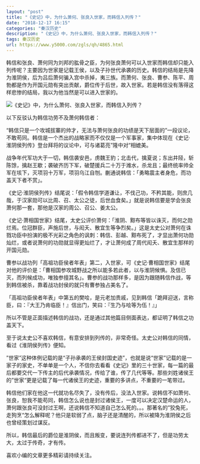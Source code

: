 ```yaml
---
layout: "post"
title: "《史记》中，为什么萧何、张良入世家，而韩信入列传？"
date: "2018-12-17 16:15"
categories: "秦汉历史"
description: "《史记》中，为什么萧何、张良入世家，而韩信入列传？"
tags: 秦汉历史
url: https://www.y5000.com/zgls/qh/4865.html
---
```






韩信和张良、萧何同为刘邦的肱骨之臣，为何张良萧何可以入世家而韩信却只能入列传呢？主要因为世家是记载王侯，以及子孙世代承袭的历史。韩信的结局是先降为淮阴侯，后为吕后萧何骗入宫中杀掉，夷三族。而萧何、张良、曹参、陈平、周勃都是作为开国元勋有突出贡献，爵位传于后世，故入世家。若是韩信没有落得这样悲惨的结局，我以为他当然是可以进入世家的。

![《史记》中，为什么萧何、张良入世家，而韩信入列传？](/uploads/allimg/161109/6-161109131302256.JPG)

以下反驳认为韩信功劳不及萧何韩信者：

“韩信只是一个攻城拔寨的帅才，无法与萧何张良的功绩是天下层面的”一段议论，不敢苟同。韩信是一个杰出的战略家而不仅仅是一个军事家，集中体现在《史记·淮阴侯列传》登台拜将的议论中，可与诸葛亮”隆中对“相媲美。

战争年代军功大于一切，韩信袭安邑，虏魏王豹；北击代，擒夏说；东出井陉，斩陈馀，擒赵王歇；袭破齐历下军，破楚援兵二十万于潍水，杀龙且；最终统率帅全军在垓下，灭项羽十万军，项羽乌江自刎。蒯通说韩信：「勇略震主者身危，而功盖天下者不赏」。

《史记·淮阴侯列传》结尾说：「假令韩信学道谦让，不伐己功，不矜其能，则庶几哉，于汉家勋可以比周、召、太公之徒，后世血食矣。」就是说韩信要是学会张良萧何那一套，那他是汉家的周公、召公、姜太公。

《史记·萧相国世家》结尾，太史公评价萧何：「淮阴、黥布等皆以诛灭，而何之勋烂焉。位冠群臣，声施后世，与闳夭、散宜生等争烈矣。」这是太史公对萧何在诛戮功臣中扮演的极不光彩之角色的讽刺：韩信、彭越、黥布死了，才显出萧何功勋灿烂，或者说萧何的功勋就显得更灿烂了，才让萧何成了周代闳夭、散宜生那样的开国元勋。

曹参以战功列「高祖功臣侯者年表」第二，入世家，可《史记·曹相国世家》结尾对他的评价是：「曹相国参攻城野战之所以能多若此者，以与淮阴候惧。及信已灭，而列候成功，唯独参擅其名」。曹参的战功那样多，是因为跟随韩信作战，等到韩信被杀，靠着战功封侯的就只有曹参独占美名了。

「高祖功臣侯者年表」中第五的樊哙，是元老加贵戚，见到韩信「跪拜迎送，言称臣，曰：『大王乃肯临臣！』信出门，笑曰：『生乃与哙等为伍！』」

所以不管是正面描述韩信的战功，还是通过其他篇目侧面表达，都证明了韩信之功盖天下。

至于说太史公不喜欢韩信，有意安排到列传的，非常奇怪。太史公对韩信的同情，看过《淮阴侯列传》便知。

”世家”这种体例记载的是“子孙承袭的王侯封国史迹”，也就是说“世家”记载的是一家子的家史，不单单是一个人，不信你去看看《史记》里的三十世家，每一篇的最后都要交代一下传主的后代承袭情况，传给了谁，传了几代等等。那些刘姓诸侯王的”世家“更是记载了每一代诸侯王的史迹，重要的多讲点，不重要的一笔带过。

韩信他们家在他这一代就功名尽失了，没有传后，没法入世家。说韩信不如萧何、张良，恕我不能苟同，韩信怎么说也是封过诸侯王，一度可以决定汉楚命运的人，萧何跟张良可没封过王啊，还说韩信不知道自己怎么死的。。。那著名的”狡兔死，走狗烹“怎么解释呢？他只是软弱了点，脑子还是清醒的，所以被降为淮阴侯之后也曾经策划过谋反。

所以，韩信最后的爵位是淮阴侯，而且叛变，要说连列传都进不了，但是功劳太大，太过于传奇，才有传。

喜欢小编的文章更多精彩请持续关注。
